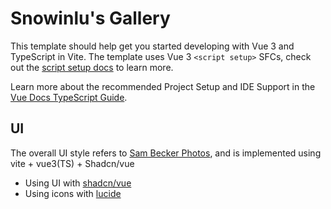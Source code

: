 # Snowinlu's Gallery

This template should help get you started developing with Vue 3 and TypeScript in Vite. The template uses Vue 3 `<script setup>` SFCs, check out the [script setup docs](https://v3.vuejs.org/api/sfc-script-setup.html#sfc-script-setup) to learn more.

Learn more about the recommended Project Setup and IDE Support in the [Vue Docs TypeScript Guide](https://vuejs.org/guide/typescript/overview.html#project-setup).

## UI

The overall UI style refers to [Sam Becker Photos](https://photos.sambecker.com/), and is implemented using vite + vue3(TS) + Shadcn/vue

- Using UI with [shadcn/vue](https://www.shadcn-vue.com/)
- Using icons with [lucide](https://lucide.dev/icons/)
